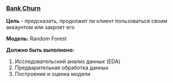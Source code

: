 ### [Bank Churn](https://www.kaggle.com/competitions/playground-series-s4e1/overview)

__Цель__ - предсказать, продолжит ли клиент пользоваться своим аккаунтом или закроет его

__Модель:__ Random Forest


__Должно быть выполнено:__
1) Исследовательский анализ данных (EDA)
2) Предварительная обработка данных
3) Построение и оценка модели
